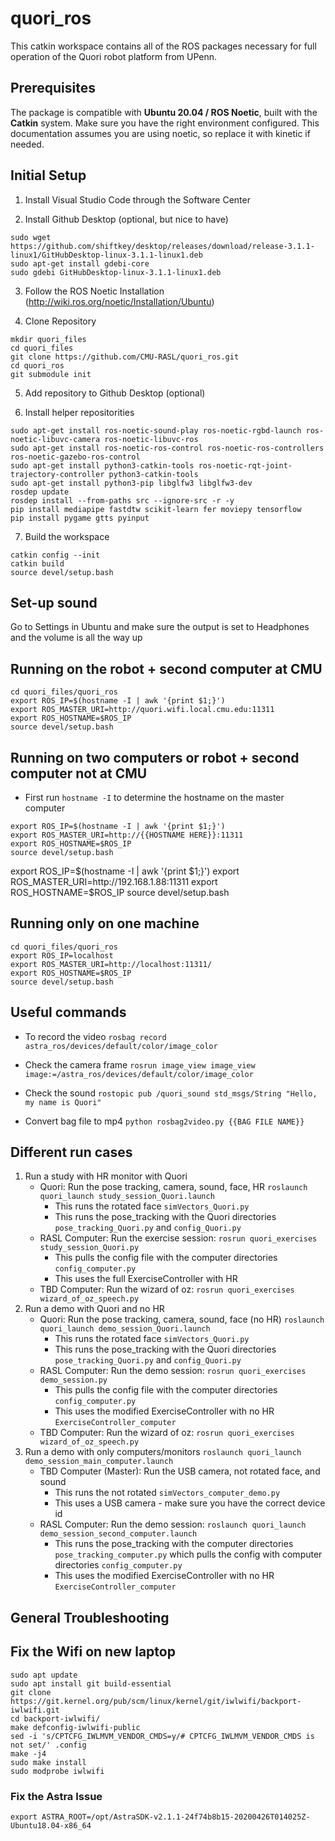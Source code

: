 # quori_ros

This catkin workspace contains all of the ROS packages necessary for full operation of the Quori robot platform from UPenn.

## Prerequisites

The package is compatible with **Ubuntu 20.04 / ROS Noetic**, built with the **Catkin** system. Make sure you have the right environment configured. This documentation assumes you are using noetic, so replace it with kinetic if needed.

## Initial Setup

1. Install Visual Studio Code through the Software Center

2. Install Github Desktop (optional, but nice to have)
```
sudo wget https://github.com/shiftkey/desktop/releases/download/release-3.1.1-linux1/GitHubDesktop-linux-3.1.1-linux1.deb
sudo apt-get install gdebi-core 
sudo gdebi GitHubDesktop-linux-3.1.1-linux1.deb
```

3. Follow the ROS Noetic Installation (http://wiki.ros.org/noetic/Installation/Ubuntu)

4. Clone Repository
```
mkdir quori_files
cd quori_files
git clone https://github.com/CMU-RASL/quori_ros.git
cd quori_ros
git submodule init
```

5. Add repository to Github Desktop (optional)

6. Install helper repositorities
```
sudo apt-get install ros-noetic-sound-play ros-noetic-rgbd-launch ros-noetic-libuvc-camera ros-noetic-libuvc-ros
sudo apt-get install ros-noetic-ros-control ros-noetic-ros-controllers ros-noetic-gazebo-ros-control
sudo apt-get install python3-catkin-tools ros-noetic-rqt-joint-trajectory-controller python3-catkin-tools
sudo apt-get install python3-pip libglfw3 libglfw3-dev
rosdep update
rosdep install --from-paths src --ignore-src -r -y
pip install mediapipe fastdtw scikit-learn fer moviepy tensorflow
pip install pygame gtts pyinput
```

7. Build the workspace
```
catkin config --init
catkin build
source devel/setup.bash
```
## Set-up sound
Go to Settings in Ubuntu and make sure the output is set to Headphones and the volume is all the way up


## Running on the robot + second computer at CMU
```
cd quori_files/quori_ros
export ROS_IP=$(hostname -I | awk '{print $1;}')
export ROS_MASTER_URI=http://quori.wifi.local.cmu.edu:11311 
export ROS_HOSTNAME=$ROS_IP
source devel/setup.bash
```

## Running on two computers or robot + second computer not at CMU
- First run `hostname -I` to determine the hostname on the master computer
```
export ROS_IP=$(hostname -I | awk '{print $1;}')
export ROS_MASTER_URI=http://{{HOSTNAME HERE}}:11311 
export ROS_HOSTNAME=$ROS_IP
source devel/setup.bash
```

export ROS_IP=$(hostname -I | awk '{print $1;}')
export ROS_MASTER_URI=http://192.168.1.88:11311 
export ROS_HOSTNAME=$ROS_IP
source devel/setup.bash

## Running only on one machine
```
cd quori_files/quori_ros
export ROS_IP=localhost
export ROS_MASTER_URI=http://localhost:11311/ 
export ROS_HOSTNAME=$ROS_IP
source devel/setup.bash
```

## Useful commands

- To record the video `rosbag record astra_ros/devices/default/color/image_color`

- Check the camera frame `rosrun image_view image_view image:=/astra_ros/devices/default/color/image_color`

- Check the sound `rostopic pub /quori_sound std_msgs/String "Hello, my name is Quori"`

- Convert bag file to mp4 `python rosbag2video.py {{BAG FILE NAME}}`

## Different run cases

1. Run a study with HR monitor with Quori
    - Quori: Run the pose tracking, camera, sound, face, HR `roslaunch quori_launch study_session_Quori.launch`
        - This runs the rotated face `simVectors_Quori.py`
        - This runs the pose_tracking with the Quori directories `pose_tracking_Quori.py` and `config_Quori.py`
    - RASL Computer: Run the exercise session: `rosrun quori_exercises study_session_Quori.py`
        - This pulls the config file with the computer directories `config_computer.py`
        - This uses the full ExerciseController with HR
    - TBD Computer: Run the wizard of oz: `rosrun quori_exercises wizard_of_oz_speech.py`
2. Run a demo with Quori and no HR
    - Quori: Run the pose tracking, camera, sound, face (no HR) `roslaunch quori_launch demo_session_Quori.launch`
        - This runs the rotated face `simVectors_Quori.py`
        - This runs the pose_tracking with the Quori directories `pose_tracking_Quori.py` and `config_Quori.py`
    - RASL Computer: Run the demo session: `rosrun quori_exercises demo_session.py`
        - This pulls the config file with the computer directories `config_computer.py`
        - This uses the modified ExerciseController with no HR `ExerciseController_computer`
    - TBD Computer: Run the wizard of oz: `rosrun quori_exercises wizard_of_oz_speech.py`
3. Run a demo with only computers/monitors `roslaunch quori_launch demo_session_main_computer.launch`
    - TBD Computer (Master): Run the USB camera, not rotated face, and sound
        - This runs the not rotated `simVectors_computer_demo.py`
        - This uses a USB camera - make sure you have the correct device id
    - RASL Computer: Run the demo session: `roslaunch quori_launch demo_session_second_computer.launch`
        - This runs the pose_tracking with the computer directories `pose_tracking_computer.py` which pulls the config with computer directories `config_computer.py`
        - This uses the modified ExerciseController with no HR `ExerciseController_computer`

## General Troubleshooting

## Fix the Wifi on new laptop
```
sudo apt update
sudo apt install git build-essential
git clone https://git.kernel.org/pub/scm/linux/kernel/git/iwlwifi/backport-iwlwifi.git
cd backport-iwlwifi/
make defconfig-iwlwifi-public
sed -i 's/CPTCFG_IWLMVM_VENDOR_CMDS=y/# CPTCFG_IWLMVM_VENDOR_CMDS is not set/' .config
make -j4
sudo make install
sudo modprobe iwlwifi
```

### Fix the Astra Issue
`export ASTRA_ROOT=/opt/AstraSDK-v2.1.1-24f74b8b15-20200426T014025Z-Ubuntu18.04-x86_64`
